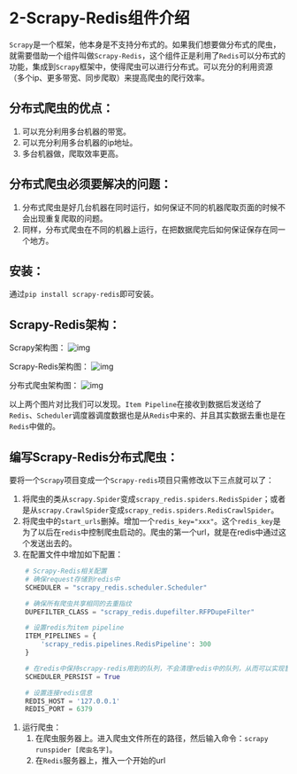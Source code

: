 # 2-Scrapy-Redis组件介绍

`Scrapy`是一个框架，他本身是不支持分布式的。如果我们想要做分布式的爬虫，就需要借助一个组件叫做`Scrapy-Redis`，这个组件正是利用了`Redis`可以分布式的功能，集成到`Scrapy`框架中，使得爬虫可以进行分布式。可以充分的利用资源（多个ip、更多带宽、同步爬取）来提高爬虫的爬行效率。

## 分布式爬虫的优点：

1. 可以充分利用多台机器的带宽。
2. 可以充分利用多台机器的ip地址。
3. 多台机器做，爬取效率更高。

## 分布式爬虫必须要解决的问题：

1. 分布式爬虫是好几台机器在同时运行，如何保证不同的机器爬取页面的时候不会出现重复爬取的问题。
2. 同样，分布式爬虫在不同的机器上运行，在把数据爬完后如何保证保存在同一个地方。

## 安装：

通过`pip install scrapy-redis`即可安装。

## Scrapy-Redis架构：

Scrapy架构图：
![img](assets/image-20200305165442113.png)

Scrapy-Redis架构图：
![img](assets/image-20200327212815310.png)

分布式爬虫架构图：
![img](assets/image-20200327212909072.png)

以上两个图片对比我们可以发现。`Item Pipeline`在接收到数据后发送给了`Redis`、`Scheduler`调度器调度数据也是从`Redis`中来的、并且其实数据去重也是在`Redis`中做的。

## 编写Scrapy-Redis分布式爬虫：

要将一个`Scrapy`项目变成一个`Scrapy-redis`项目只需修改以下三点就可以了：

1. 将爬虫的类从`scrapy.Spider`变成`scrapy_redis.spiders.RedisSpider`；或者是从`scrapy.CrawlSpider`变成`scrapy_redis.spiders.RedisCrawlSpider`。
2. 将爬虫中的`start_urls`删掉。增加一个`redis_key="xxx"`。这个`redis_key`是为了以后在`redis`中控制爬虫启动的。爬虫的第一个url，就是在redis中通过这个发送出去的。
3. 在配置文件中增加如下配置：

```python
    # Scrapy-Redis相关配置
    # 确保request存储到redis中
    SCHEDULER = "scrapy_redis.scheduler.Scheduler"

    # 确保所有爬虫共享相同的去重指纹
    DUPEFILTER_CLASS = "scrapy_redis.dupefilter.RFPDupeFilter"

    # 设置redis为item pipeline
    ITEM_PIPELINES = {
        'scrapy_redis.pipelines.RedisPipeline': 300
    }

    # 在redis中保持scrapy-redis用到的队列，不会清理redis中的队列，从而可以实现暂停和恢复的功能。
    SCHEDULER_PERSIST = True

    # 设置连接redis信息
    REDIS_HOST = '127.0.0.1'
    REDIS_PORT = 6379
```

1. 运行爬虫：
   1. 在爬虫服务器上。进入爬虫文件所在的路径，然后输入命令：`scrapy runspider [爬虫名字]`。
   2. 在`Redis`服务器上，推入一个开始的url